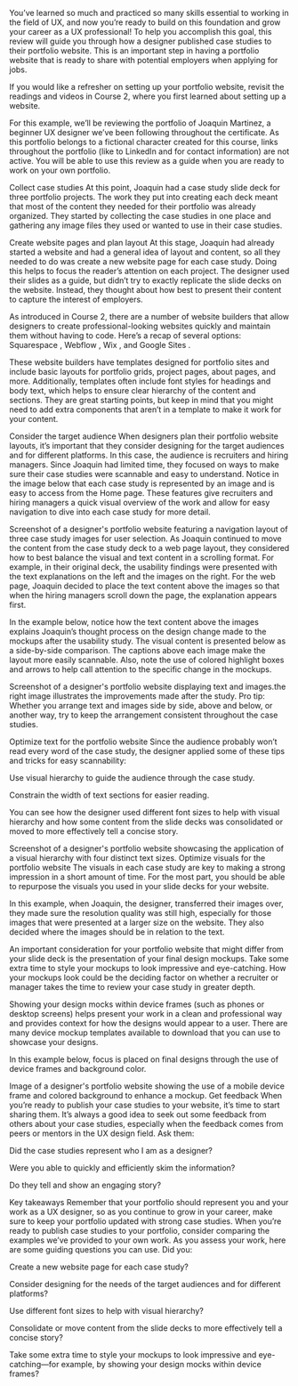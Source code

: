 You’ve learned so much and practiced so many skills essential to working in the field of UX, and now you’re ready to build on this foundation and grow your career as a UX professional! To help you accomplish this goal, this review will guide you through how a designer published case studies to their portfolio website. This is an important step in having a portfolio website that is ready to share with potential employers when applying for jobs. 

If you would like a refresher on setting up your portfolio website, revisit the readings and videos in Course 2, where you first learned about setting up a website. 

For this example, we’ll be reviewing the portfolio of Joaquin Martinez, a beginner UX designer we’ve been following throughout the certificate. As this portfolio belongs to a fictional character created for this course, links throughout the portfolio (like to LinkedIn and for contact information) are not active. You will be able to use this review as a guide when you are ready to work on your own portfolio. 

Collect case studies
At this point, Joaquin had a case study slide deck for three portfolio projects. The work they put into creating each deck meant that most of the content they needed for their portfolio was already organized. They started by collecting the case studies in one place and gathering any image files they used or wanted to use in their case studies.  

Create website pages and plan layout
At this stage, Joaquin had already started a website and had a general idea of layout and content, so all they needed to do was create a new website page for each case study. Doing this helps to focus the reader’s attention on each project. The designer used their slides as a guide, but didn’t try to exactly replicate the slide decks on the website. Instead, they thought about how best to present their content to capture the interest of employers. 

As introduced in Course 2, there are a number of website builders that allow designers to create professional-looking websites quickly and maintain them without having to code. Here’s a recap of several options: 
Squarespace
,
 Webflow
,
 Wix
, and
 Google Sites
.

These website builders have templates designed for portfolio sites and include basic layouts for portfolio grids, project pages, about pages, and more. Additionally, templates often include font styles for headings and body text, which helps to ensure clear hierarchy of the content and sections. They are great starting points, but keep in mind that you might need to add extra components that aren’t in a  template to make it work for your content. 

Consider the target audience
When designers plan their portfolio website layouts, it’s important that they consider designing for the target audiences and for different platforms. In this case, the audience is recruiters and hiring managers. Since Joaquin had limited time, they focused on ways to make sure their case studies were scannable and easy to understand. Notice in the image below that each case study is represented by an image and is easy to access from the Home page. These features give recruiters and hiring managers a quick visual overview of the work and allow for easy navigation to dive into each case study for more detail. 

Screenshot of a designer's portfolio website featuring a navigation layout of three case study images for user selection.
As Joaquin continued to move the content from the case study deck to a web page layout, they considered how to best balance the visual and text content in a scrolling format. For example, in their original deck, the usability findings were presented with the text explanations on the left and the images on the right. For the web page, Joaquin decided to place the text content above the images so that when the hiring managers scroll down the page, the explanation appears first.

In the example below, notice how the text content above the images explains Joaquin’s thought process on the design change made to the mockups after the usability study. The visual content is presented below as a side-by-side comparison. The captions above each image make the layout more easily scannable. Also, note the use of colored highlight boxes and arrows to help call attention to the specific change in the mockups. 

Screenshot of a designer's portfolio website displaying text and images.the right image illustrates the improvements made after the study.
Pro tip: Whether you arrange text and images side by side, above and below, or another way, try to keep the arrangement consistent throughout the case studies.

Optimize text for the portfolio website
Since the audience probably won’t read every word of the case study, the designer applied some of these tips and tricks for easy scannability:

Use visual hierarchy to guide the audience through the case study.

Constrain the width of text sections for easier reading.

You can see how the designer used different font sizes to help with visual hierarchy and how some content from the slide decks was consolidated or moved to more effectively tell a concise story. 

Screenshot of a designer's portfolio website showcasing the application of a visual hierarchy with four distinct text sizes.
Optimize visuals for the portfolio website
The visuals in each case study are key to making a strong impression in a short amount of time. For the most part, you should be able to repurpose the visuals you used in your slide decks for your website. 

In this example, when Joaquin, the designer, transferred their images over, they made sure the resolution quality was still high, especially for those images that were presented at a larger size on the website. They also decided where the images should be in relation to the text.

An important consideration for your portfolio website that might differ from your slide deck is the presentation of your final design mockups. Take some extra time to style your mockups to look impressive and eye-catching. How your mockups look could be the deciding factor on whether a recruiter or manager takes the time to review your case study in greater depth.  

Showing your design mocks within device frames (such as phones or desktop screens) helps present your work in a clean and professional way and provides context for how the designs would appear to a user. There are many device mockup templates available to download that you can use to showcase your designs. 

In this example below, focus is placed on final designs through the use of device frames and background color. 

Image of a designer's portfolio website showing the use of a mobile device frame and colored background to enhance a mockup.
Get feedback
When you’re ready to publish your case studies to your website, it’s time to start sharing them. It’s always a good idea to seek out some feedback from others about your case studies, especially when the feedback comes from peers or mentors in the UX design field. Ask them:

Did the case studies represent who I am as a designer?

Were you able to quickly and efficiently skim the information? 

Do they tell and show an engaging story? 

Key takeaways
Remember that your portfolio should represent you and your work as a UX designer, so as you continue to grow in your career, make sure to keep your portfolio updated with strong case studies. When you’re ready to publish case studies to your portfolio, consider comparing the examples we’ve provided to your own work. As you assess your work, here are some guiding questions you can use. Did you:

Create a new website page for each case study?

Consider designing for the needs of the target audiences and for different platforms?

Use different font sizes to help with visual hierarchy?

Consolidate or move content from the slide decks to more effectively tell a concise story?

Take some extra time to style your mockups to look impressive and eye-catching—for example, by showing your design mocks within device frames?

